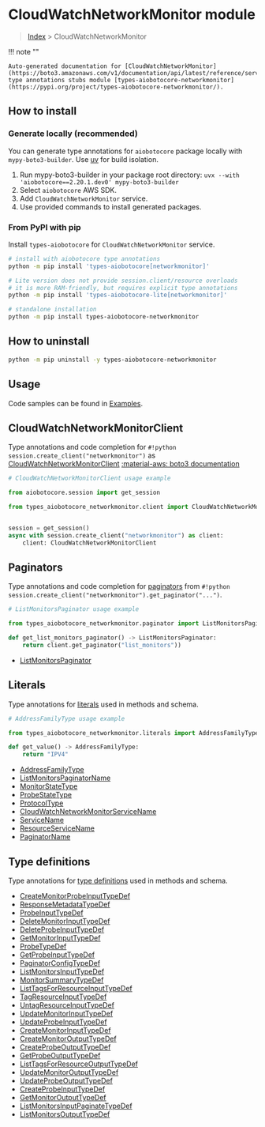 # CloudWatchNetworkMonitor module

> [Index](../README.md) > CloudWatchNetworkMonitor


!!! note ""

    Auto-generated documentation for [CloudWatchNetworkMonitor](https://boto3.amazonaws.com/v1/documentation/api/latest/reference/services/networkmonitor.html#cloudwatchnetworkmonitor)
    type annotations stubs module [types-aiobotocore-networkmonitor](https://pypi.org/project/types-aiobotocore-networkmonitor/).

## How to install

### Generate locally (recommended)

You can generate type annotations for `aiobotocore` package locally with `mypy-boto3-builder`.
Use [uv](https://docs.astral.sh/uv/getting-started/installation/) for build isolation.

1. Run mypy-boto3-builder in your package root directory: `uvx --with 'aiobotocore==2.20.1.dev0' mypy-boto3-builder`
1. Select `aiobotocore` AWS SDK.
1. Add `CloudWatchNetworkMonitor` service.
1. Use provided commands to install generated packages.



### From PyPI with pip

Install `types-aiobotocore` for `CloudWatchNetworkMonitor` service.

```bash
# install with aiobotocore type annotations
python -m pip install 'types-aiobotocore[networkmonitor]'

# Lite version does not provide session.client/resource overloads
# it is more RAM-friendly, but requires explicit type annotations
python -m pip install 'types-aiobotocore-lite[networkmonitor]'

# standalone installation
python -m pip install types-aiobotocore-networkmonitor
```



## How to uninstall

```bash
python -m pip uninstall -y types-aiobotocore-networkmonitor
```

## Usage

Code samples can be found in [Examples](./usage.md).

## CloudWatchNetworkMonitorClient

Type annotations and code completion for  `#!python session.create_client("networkmonitor")` as [CloudWatchNetworkMonitorClient](./client.md)
[:material-aws: boto3 documentation](https://boto3.amazonaws.com/v1/documentation/api/latest/reference/services/networkmonitor.html#CloudWatchNetworkMonitor.Client)

```python
# CloudWatchNetworkMonitorClient usage example

from aiobotocore.session import get_session

from types_aiobotocore_networkmonitor.client import CloudWatchNetworkMonitorClient


session = get_session()
async with session.create_client("networkmonitor") as client:
    client: CloudWatchNetworkMonitorClient
```


## Paginators

Type annotations and code completion for
[paginators](./paginators.md)
from `#!python session.create_client("networkmonitor").get_paginator("...")`.

```python
# ListMonitorsPaginator usage example

from types_aiobotocore_networkmonitor.paginator import ListMonitorsPaginator

def get_list_monitors_paginator() -> ListMonitorsPaginator:
    return client.get_paginator("list_monitors"))
```

- [ListMonitorsPaginator](./paginators.md#listmonitorspaginator)








## Literals

Type annotations for [literals](./literals.md) used in methods and schema.

```python
# AddressFamilyType usage example

from types_aiobotocore_networkmonitor.literals import AddressFamilyType

def get_value() -> AddressFamilyType:
    return "IPV4"
```

- [AddressFamilyType](./literals.md#addressfamilytype)
- [ListMonitorsPaginatorName](./literals.md#listmonitorspaginatorname)
- [MonitorStateType](./literals.md#monitorstatetype)
- [ProbeStateType](./literals.md#probestatetype)
- [ProtocolType](./literals.md#protocoltype)
- [CloudWatchNetworkMonitorServiceName](./literals.md#cloudwatchnetworkmonitorservicename)
- [ServiceName](./literals.md#servicename)
- [ResourceServiceName](./literals.md#resourceservicename)
- [PaginatorName](./literals.md#paginatorname)




## Type definitions

Type annotations for [type definitions](./type_defs.md) used in methods and schema.

- [CreateMonitorProbeInputTypeDef](./type_defs.md#createmonitorprobeinputtypedef)
- [ResponseMetadataTypeDef](./type_defs.md#responsemetadatatypedef)
- [ProbeInputTypeDef](./type_defs.md#probeinputtypedef)
- [DeleteMonitorInputTypeDef](./type_defs.md#deletemonitorinputtypedef)
- [DeleteProbeInputTypeDef](./type_defs.md#deleteprobeinputtypedef)
- [GetMonitorInputTypeDef](./type_defs.md#getmonitorinputtypedef)
- [ProbeTypeDef](./type_defs.md#probetypedef)
- [GetProbeInputTypeDef](./type_defs.md#getprobeinputtypedef)
- [PaginatorConfigTypeDef](./type_defs.md#paginatorconfigtypedef)
- [ListMonitorsInputTypeDef](./type_defs.md#listmonitorsinputtypedef)
- [MonitorSummaryTypeDef](./type_defs.md#monitorsummarytypedef)
- [ListTagsForResourceInputTypeDef](./type_defs.md#listtagsforresourceinputtypedef)
- [TagResourceInputTypeDef](./type_defs.md#tagresourceinputtypedef)
- [UntagResourceInputTypeDef](./type_defs.md#untagresourceinputtypedef)
- [UpdateMonitorInputTypeDef](./type_defs.md#updatemonitorinputtypedef)
- [UpdateProbeInputTypeDef](./type_defs.md#updateprobeinputtypedef)
- [CreateMonitorInputTypeDef](./type_defs.md#createmonitorinputtypedef)
- [CreateMonitorOutputTypeDef](./type_defs.md#createmonitoroutputtypedef)
- [CreateProbeOutputTypeDef](./type_defs.md#createprobeoutputtypedef)
- [GetProbeOutputTypeDef](./type_defs.md#getprobeoutputtypedef)
- [ListTagsForResourceOutputTypeDef](./type_defs.md#listtagsforresourceoutputtypedef)
- [UpdateMonitorOutputTypeDef](./type_defs.md#updatemonitoroutputtypedef)
- [UpdateProbeOutputTypeDef](./type_defs.md#updateprobeoutputtypedef)
- [CreateProbeInputTypeDef](./type_defs.md#createprobeinputtypedef)
- [GetMonitorOutputTypeDef](./type_defs.md#getmonitoroutputtypedef)
- [ListMonitorsInputPaginateTypeDef](./type_defs.md#listmonitorsinputpaginatetypedef)
- [ListMonitorsOutputTypeDef](./type_defs.md#listmonitorsoutputtypedef)

